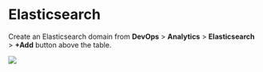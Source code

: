 # Elasticsearch

Create an Elasticsearch domain from **DevOps** > **Analytics** > **Elasticsearch** > **+Add** button above the table.

![](https://duplocloud.com/wp-content/uploads/2021/11/aws-es.png)
